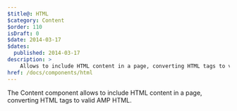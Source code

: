 ```yaml
---
$title@: HTML
$category: Content
$order: 110
isDraft: 0
$date: 2014-03-17
$dates:
  published: 2014-03-17
description: >
    Allows to include HTML content in a page, converting HTML tags to valid AMP HTML.
href: /docs/components/html
---
```

<p>The Content component allows to include HTML content in a page, converting HTML tags to valid AMP HTML.</p>

